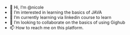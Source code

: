 - 👋 Hi, I’m @nicole
- 👀 I’m interested in learning the basics of JAVA
- 🌱 I’m currently learning via linkedin course to learn
- 💞️ I’m looking to collaborate on the basics of using Gighub
- 📫 How to reach me on this platform.

<!---
nicolejb75/nicolejb75 is a ✨ special ✨ repository because its `README.md` (this file) appears on your GitHub profile.
You can click the Preview link to take a look at your changes.
--->
